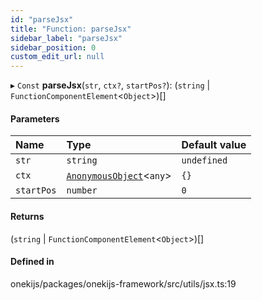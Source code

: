 ```yaml
---
id: "parseJsx"
title: "Function: parseJsx"
sidebar_label: "parseJsx"
sidebar_position: 0
custom_edit_url: null
---
```


▸ `Const` **parseJsx**(`str`, `ctx?`, `startPos?`): (`string` \| `FunctionComponentElement`<`Object`\>)[]

#### Parameters

| Name | Type | Default value |
| :------ | :------ | :------ |
| `str` | `string` | `undefined` |
| `ctx` | [`AnonymousObject`](../interfaces/AnonymousObject.md)<`any`\> | `{}` |
| `startPos` | `number` | `0` |

#### Returns

(`string` \| `FunctionComponentElement`<`Object`\>)[]

#### Defined in

onekijs/packages/onekijs-framework/src/utils/jsx.ts:19
